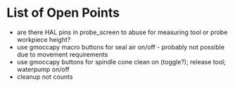 # List of Open Points
* are there HAL pins in probe_screen to abuse for measuring tool or probe workpiece height?
* use gmoccapy macro buttons for seal air on/off - probably not possible due to movement requirements
* use gmoccapy buttons for spindle cone clean on (toggle?); release tool; waterpump on/off
* cleanup not counts